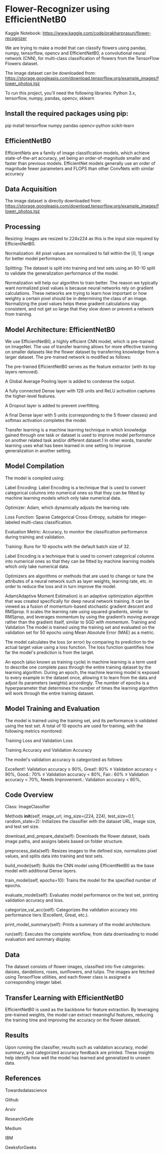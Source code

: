 # Flower-Recognizer using EfficientNetB0
Kaggle Notebook: https://www.kaggle.com/code/prakharprasun/flower-recognizer

We are trying to make a model that can classify flowers using pandas, numpy, tensorflow, opencv and EfficientNetB0, a convolutional neural network (CNN), for multi-class classification of flowers from the TensorFlow Flowers dataset.

The image dataset can be downloaded from:
https://storage.googleapis.com/download.tensorflow.org/example_images/flower_photos.tgz

To run this project, you'll need the following libraries:
Python 3.x, tensorflow, numpy, pandas, opencv, sklearn
## Install the required packages using pip:
pip install tensorflow numpy pandas opencv-python scikit-learn
## EfficientNetB0
EfficientNets are a family of image classification models, which achieve state-of-the-art accuracy, yet being an order-of-magnitude smaller and faster than previous models.
EfficientNet models generally use an order of magnitude fewer parameters and FLOPS than other ConvNets with similar accuracy
## Data Acquisition
The image dataset is directly downloaded from:
https://storage.googleapis.com/download.tensorflow.org/example_images/flower_photos.tgz
## Processing
Resizing: Images are resized to 224x224 as this is the input size required by EfficientNetB0.

Normalization: All pixel values are normalized to fall within the [0, 1] range for better model performance.

Splitting: The dataset is split into training and test sets using an 90-10 split to validate the generalization performance of the model.

Normalization will help our algorithm to train better. The reason we typically want normalized pixel values is because neural networks rely on gradient calculations. These networks are trying to learn how important or how weighty a certain pixel should be in determining the class of an image. Normalizing the pixel values helps these gradient calculations stay consistent, and not get so large that they slow down or prevent a network from training.

## Model Architecture: EfficientNetB0
We use EfficientNetB0, a highly efficient CNN model, which is pre-trained on ImageNet. The use of transfer learning allows for more effective training on smaller datasets like the flower dataset by transferring knowledge from a larger dataset. The pre-trained network is modified as follows:

The pre-trained EfficientNetB0 serves as the feature extractor (with its top layers removed).

A Global Average Pooling layer is added to condense the output.

A fully connected Dense layer with 128 units and ReLU activation captures the higher-level features.

A Dropout layer is added to prevent overfitting.

A final Dense layer with 5 units (corresponding to the 5 flower classes) and softmax activation completes the model.


Transfer learning is a machine learning technique in which knowledge gained through one task or dataset is used to improve model performance on another related task and/or different dataset.1 In other words, transfer learning uses what has been learned in one setting to improve generalization in another setting.
## Model Compilation
The model is compiled using:

Label Encoding: Label Encoding is a technique that is used to convert categorical columns into numerical ones so that they can be fitted by machine learning models which only take numerical data.

Optimizer: Adam, which dynamically adjusts the learning rate.

Loss Function: Sparse Categorical Cross-Entropy, suitable for integer-labeled multi-class classification.

Evaluation Metric: Accuracy, to monitor the classification performance during training and validation.

Training: Runs for 10 epochs with the default batch size of 32.


Label Encoding is a technique that is used to convert categorical columns into numerical ones so that they can be fitted by machine learning models which only take numerical data.

Optimizers are algorithms or methods that are used to change or tune the attributes of a neural network such as layer weights, learning rate, etc. in order to reduce the loss and in turn improve the model.

Adam(Adaptive Moment Estimation) is an adaptive optimization algorithm that was created specifically for deep neural network training. It can be viewed as a fusion of momentum-based stochastic gradient descent and RMSprop. It scales the learning rate using squared gradients, similar to RMSprop, and leverages momentum by using the gradient’s moving average rather than the gradient itself, similar to SGD with momentum. Training and Validation The model is trained using the training set and evaluated on the validation set for 50 epochs using Mean Absolute Error (MAE) as a metric.

The model calculates the loss (or error) by comparing its prediction to the actual target value using a loss function. The loss function quantifies how far the model's prediction is from the target.

An epoch (also known as training cycle) in machine learning is a term used to describe one complete pass through the entire training dataset by the learning algorithm. During an epoch, the machine learning model is exposed to every example in the dataset once, allowing it to learn from the data and adjust its parameters (weights) accordingly. The number of epochs is a hyperparameter that determines the number of times the learning algorithm will work through the entire training dataset.
## Model Training and Evaluation
The model is trained using the training set, and its performance is validated using the test set. A total of 10 epochs are used for training, with the following metrics monitored:

Training Loss and Validation Loss

Training Accuracy and Validation Accuracy

The model's validation accuracy is categorized as follows:

Excellent!: Validation accuracy ≥ 90%,
Great!: 80% ≤ Validation accuracy < 90%,
Good.: 70% ≤ Validation accuracy < 80%,
Fair.: 60% ≤ Validation accuracy < 70%,
Needs Improvement.: Validation accuracy < 60%,
## Code Overview
Class: ImageClassifier

Methods
__init__(self, image_url, img_size=(224, 224), test_size=0.1, random_state=2): Initializes the classifier with the dataset URL, image size, and test set size.

download_and_prepare_data(self): Downloads the flower dataset, loads image paths, and assigns labels based on folder structure.

preprocess_data(self): Resizes images to the defined size, normalizes pixel values, and splits data into training and test sets.

build_model(self): Builds the CNN model using EfficientNetB0 as the base model with additional Dense layers.

train_model(self, epochs=10): Trains the model for the specified number of epochs.

evaluate_model(self): Evaluates model performance on the test set, printing validation accuracy and loss.

categorize_val_acc(self): Categorizes the validation accuracy into performance tiers (Excellent, Great, etc.).

print_model_summary(self): Prints a summary of the model architecture.

run(self): Executes the complete workflow, from data downloading to model evaluation and summary display.

## Data
The dataset consists of flower images, classified into five categories: daisies, dandelions, roses, sunflowers, and tulips. The images are fetched using TensorFlow utilities, and each flower class is assigned a corresponding integer label.
## Transfer Learning with EfficientNetB0
EfficientNetB0 is used as the backbone for feature extraction. By leveraging pre-trained weights, the model can extract meaningful features, reducing the training time and improving the accuracy on the flower dataset.
## Results
Upon running the classifier, results such as validation accuracy, model summary, and categorized accuracy feedback are printed. These insights help identify how well the model has learned and generalized to unseen data.
## References
Towardsdatascience

Github

Arxiv

ResearchGate

Medium

IBM

GeeksforGeeks
